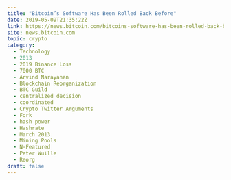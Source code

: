 ```yaml
---
title: "Bitcoin’s Software Has Been Rolled Back Before"
date: 2019-05-09T21:35:22Z
link: https://news.bitcoin.com/bitcoins-software-has-been-rolled-back-before/?utm_medium=RSS&utm_source=hune
site: news.bitcoin.com
topic: crypto
category:
  - Technology
  - 2013
  - 2019 Binance Loss
  - 7000 BTC
  - Arvind Narayanan
  - Blockchain Reorganization
  - BTC Guild
  - centralized decision
  - coordinated
  - Crypto Twitter Arguments
  - Fork
  - hash power
  - Hashrate
  - March 2013
  - Mining Pools
  - N-Featured
  - Peter Wuille
  - Reorg
draft: false
---
```

